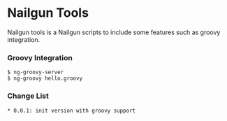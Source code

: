 Nailgun Tools
=============

Nailgun tools is a Nailgun scripts to include some features such as groovy integration.

### Groovy Integration

    $ ng-groovy-server
    $ ng-groovy hello.groovy

### Change List

    * 0.0.1: init version with groovy support
